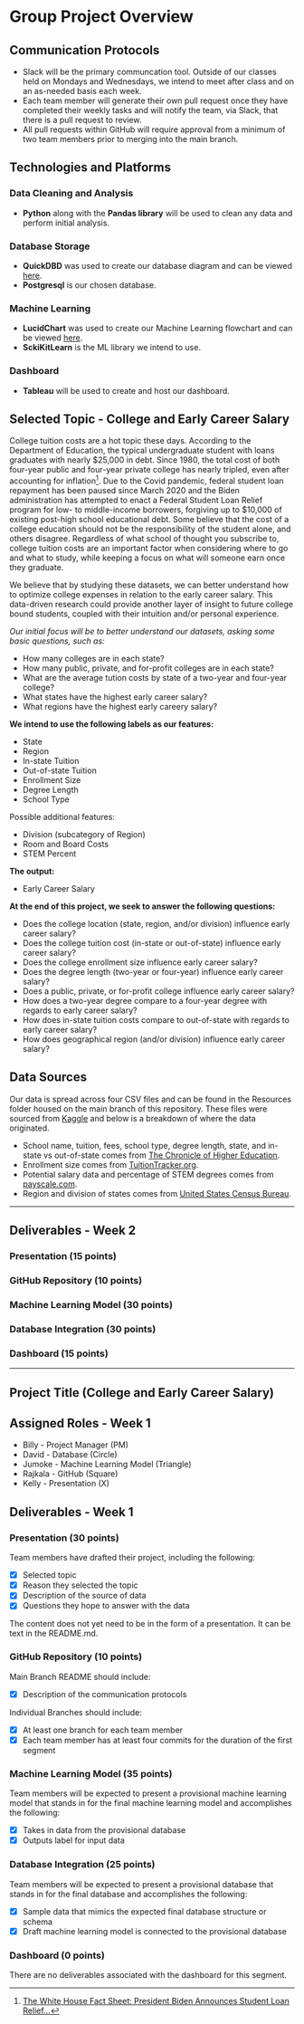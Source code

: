 # Group Project Overview
## Communication Protocols
* Slack will be the primary communcation tool. Outside of our classes held on Mondays and Wednesdays, we intend to meet after class and on an as-needed basis each week. 
* Each team member will generate their own pull request once they have completed their weekly tasks and will notify the team, via Slack, that there is a pull request to review.
* All pull requests within GitHub will require approval from a minimum of two team members prior to merging into the main branch. 

## Technologies and Platforms

### Data Cleaning and Analysis
* **Python** along with the **Pandas library** will be used to clean any data and perform initial analysis. 

### Database Storage
* **QuickDBD** was used to create our database diagram and can be viewed [here](https://github.com/razon7/Group-Project/blob/main/Images/University_Salary_DBD.png).
* **Postgresql** is our chosen database.

### Machine Learning 
* **LucidChart** was used to create our Machine Learning flowchart and can be viewed [here](https://github.com/razon7/Group-Project/blob/main/ML%20mockup.pdf).
* **SckiKitLearn** is the ML library we intend to use. 

### Dashboard
* **Tableau** will be used to create and host our dashboard. 

## Selected Topic - College and Early Career Salary
College tuition costs are a hot topic these days. According to the Department of Education, the typical undergraduate student with loans graduates with nearly $25,000 in debt. Since 1980, the total cost of both four-year public and four-year private college has nearly tripled, even after accounting for inflation[^1]. Due to the Covid pandemic, federal student loan repayment has been paused since March 2020 and the Biden administration has attempted to enact a Federal Student Loan Relief program for low- to middle-income borrowers, forgiving up to $10,000 of existing post-high school educational debt. Some believe that the cost of a college education should not be the responsibility of the student alone, and others disagree. Regardless of what school of thought you subscribe to, college tuition costs are an important factor when considering where to go and what to study, while keeping a focus on what will someone earn once they graduate.

We believe that by studying these datasets, we can better understand how to optimize college expenses in relation to the early career salary. This data-driven research could provide another layer of insight to future college bound students, coupled with their intuition and/or personal experience. 

_Our initial focus will be to better understand our datasets, asking some basic questions, such as:_
* How many colleges are in each state?
* How many public, private, and for-profit colleges are in each state?
* What are the average tution costs by state of a two-year and four-year college?
* What states have the highest early career salary?
* What regions have the highest early careery salary?

**We intend to use the following labels as our features:**
* State
* Region
* In-state Tuition
* Out-of-state Tuition
* Enrollment Size
* Degree Length
* School Type

Possible additional features:
* Division (subcategory of Region)
* Room and Board Costs
* STEM Percent

**The output:**
* Early Career Salary

**At the end of this project, we seek to answer the following questions:**
* Does the college location (state, region, and/or division) influence early career salary?
* Does the college tuition cost (in-state or out-of-state) influence early career salary?
* Does the college enrollment size influence early career salary?
* Does the degree length (two-year or four-year) influence early career salary?
* Does a public, private, or for-profit college influence early career salary?
* How does a two-year degree compare to a four-year degree with regards to early career salary? 
* How does in-state tuition costs compare to out-of-state with regards to early career salary?
* How does geographical region (and/or division) influence early career salary?

## Data Sources
Our data is spread across four CSV files and can be found in the Resources folder housed on the main branch of this repository. These files were sourced from [Kaggle](https://www.kaggle.com/) and below is a breakdown of where the data originated.
* School name, tuition, fees, school type, degree length, state, and in-state vs out-of-state comes from [The Chronicle of Higher Education](https://www.chronicle.com/).
* Enrollment size comes from [TuitionTracker.org](https://www.tuitiontracker.org/).
* Potential salary data and percentage of STEM degrees comes from [payscale.com](https://www.payscale.com/).
* Region and division of states comes from [United States Census Bureau](https://www.census.gov/geographies/reference-maps/2010/geo/2010-census-regions-and-divisions-of-the-united-states.html).

--------------------------------------------
## Deliverables - Week 2

### Presentation (15 points)

### GitHub Repository (10 points)

### Machine Learning Model (30 points)

### Database Integration (30 points)

### Dashboard (15 points)
--------------------------------------------
## Project Title (College and Early Career Salary)

## Assigned Roles - Week 1
* Billy - Project Manager (PM)
* David - Database (Circle)
* Jumoke - Machine Learning Model (Triangle)
* Rajkala - GitHub (Square)
* Kelly - Presentation (X)

## Deliverables - Week 1

### Presentation (30 points)

Team members have drafted their project, including the following:
- [x] Selected topic
- [x] Reason they selected the topic
- [x] Description of the source of data
- [x] Questions they hope to answer with the data

The content does not yet need to be in the form of a presentation. It can be text in the README.md.

### GitHub Repository (10 points)

Main Branch README should include:
- [x] Description of the communication protocols

Individual Branches should include:
- [x] At least one branch for each team member
- [x] Each team member has at least four commits for the duration of the first segment

### Machine Learning Model (35 points)

Team members will be expected to present a provisional machine learning model that stands in for the final machine learning model and accomplishes the following:
- [x] Takes in data from the provisional database
- [x] Outputs label for input data

### Database Integration (25 points)

Team members will be expected to present a provisional database that stands in for the final database and accomplishes the following:
- [x] Sample data that mimics the expected final database structure or schema
- [x] Draft machine learning model is connected to the provisional database

### Dashboard (0 points)

There are no deliverables associated with the dashboard for this segment.



[^1]: [The White House Fact Sheet: President Biden Announces Student Loan Relief...](https://www.whitehouse.gov/briefing-room/statements-releases/2022/08/24/fact-sheet-president-biden-announces-student-loan-relief-for-borrowers-who-need-it-most/)
